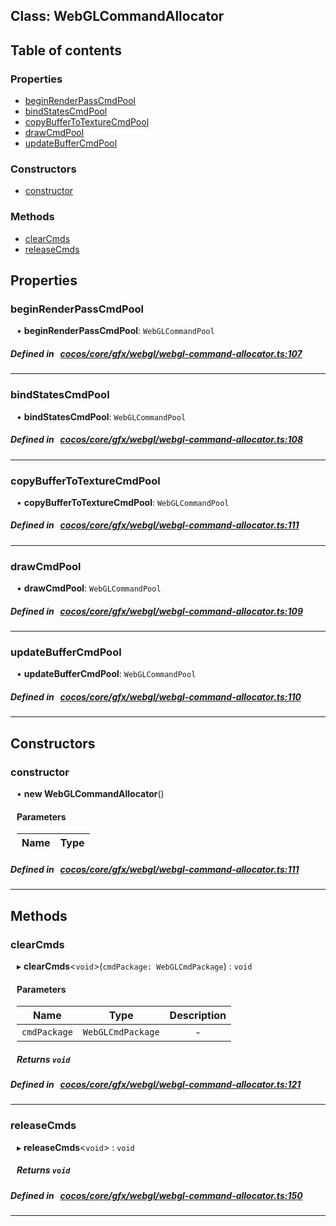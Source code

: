 
## Class: WebGLCommandAllocator





<div class="table-of-content">
<h2>Table of contents</h2>


### Properties

- [ beginRenderPassCmdPool](#beginRenderPassCmdPool)
- [ bindStatesCmdPool](#bindStatesCmdPool)
- [ copyBufferToTextureCmdPool](#copyBufferToTextureCmdPool)
- [ drawCmdPool](#drawCmdPool)
- [ updateBufferCmdPool](#updateBufferCmdPool)

### Constructors

- [ constructor](#constructor)

### Methods

- [ clearCmds](#clearCmds)
- [ releaseCmds](#releaseCmds)
</div>

## Properties


### beginRenderPassCmdPool
<div style="margin-left: 10px;">




•  **beginRenderPassCmdPool**:
`WebGLCommandPool` 
</div>

##### Defined in &nbsp;   [cocos/core/gfx/webgl/webgl-command-allocator.ts:107](https://github.com/cocos-creator/engine/blob/c7bf6b8a9/cocos/core/gfx/webgl/webgl-command-allocator.ts#L107)&nbsp;


___


### bindStatesCmdPool
<div style="margin-left: 10px;">




•  **bindStatesCmdPool**:
`WebGLCommandPool` 
</div>

##### Defined in &nbsp;   [cocos/core/gfx/webgl/webgl-command-allocator.ts:108](https://github.com/cocos-creator/engine/blob/c7bf6b8a9/cocos/core/gfx/webgl/webgl-command-allocator.ts#L108)&nbsp;


___


### copyBufferToTextureCmdPool
<div style="margin-left: 10px;">




•  **copyBufferToTextureCmdPool**:
`WebGLCommandPool` 
</div>

##### Defined in &nbsp;   [cocos/core/gfx/webgl/webgl-command-allocator.ts:111](https://github.com/cocos-creator/engine/blob/c7bf6b8a9/cocos/core/gfx/webgl/webgl-command-allocator.ts#L111)&nbsp;


___


### drawCmdPool
<div style="margin-left: 10px;">




•  **drawCmdPool**:
`WebGLCommandPool` 
</div>

##### Defined in &nbsp;   [cocos/core/gfx/webgl/webgl-command-allocator.ts:109](https://github.com/cocos-creator/engine/blob/c7bf6b8a9/cocos/core/gfx/webgl/webgl-command-allocator.ts#L109)&nbsp;


___


### updateBufferCmdPool
<div style="margin-left: 10px;">




•  **updateBufferCmdPool**:
`WebGLCommandPool` 
</div>

##### Defined in &nbsp;   [cocos/core/gfx/webgl/webgl-command-allocator.ts:110](https://github.com/cocos-creator/engine/blob/c7bf6b8a9/cocos/core/gfx/webgl/webgl-command-allocator.ts#L110)&nbsp;


___

<!---->
## Constructors


### constructor
<div style="margin-left: 10px;">

• **new WebGLCommandAllocator**()

#### Parameters

| Name | Type |
| :------ | :------ |
</div>

##### Defined in &nbsp;   [cocos/core/gfx/webgl/webgl-command-allocator.ts:111](https://github.com/cocos-creator/engine/blob/c7bf6b8a9/cocos/core/gfx/webgl/webgl-command-allocator.ts#L111)&nbsp;


---

<!---->
## Methods

### clearCmds

<div style="margin-left: 10px;">

▸   **clearCmds**<`void`\>(`cmdPackage: WebGLCmdPackage`) : `void`



#### Parameters

| Name | Type | Description |
| :------: | :------: | :------: |
| `cmdPackage` | `WebGLCmdPackage` | - |


##### Returns `void`
</div>

##### Defined in &nbsp;   [cocos/core/gfx/webgl/webgl-command-allocator.ts:121](https://github.com/cocos-creator/engine/blob/c7bf6b8a9/cocos/core/gfx/webgl/webgl-command-allocator.ts#L121)&nbsp;
___
### releaseCmds

<div style="margin-left: 10px;">

▸   **releaseCmds**<`void`\> : `void`




##### Returns `void`
</div>

##### Defined in &nbsp;   [cocos/core/gfx/webgl/webgl-command-allocator.ts:150](https://github.com/cocos-creator/engine/blob/c7bf6b8a9/cocos/core/gfx/webgl/webgl-command-allocator.ts#L150)&nbsp;
___
<!---->



